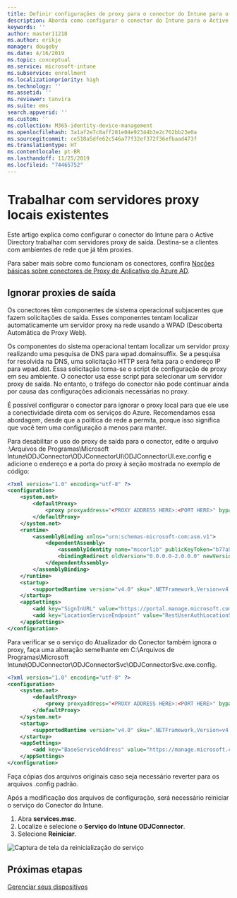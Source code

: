```yaml
---
title: Definir configurações de proxy para o conector do Intune para o Active Directory
description: Aborda como configurar o conector do Intune para o Active Directory trabalhar com os servidores proxy locais existentes.
keywords: ''
author: master11218
ms.author: erikje
manager: dougeby
ms.date: 4/16/2019
ms.topic: conceptual
ms.service: microsoft-intune
ms.subservice: enrollment
ms.localizationpriority: high
ms.technology: ''
ms.assetid: ''
ms.reviewer: tanvira
ms.suite: ems
search.appverid: ''
ms.custom: ''
ms.collection: M365-identity-device-management
ms.openlocfilehash: 3a1af2e7c8aff281e04e92344b3e2c762bb23e0a
ms.sourcegitcommit: ce518a5dfe62c546a77f32ef372f36efbaad473f
ms.translationtype: HT
ms.contentlocale: pt-BR
ms.lasthandoff: 11/25/2019
ms.locfileid: "74465752"
---
```

# <a name="work-with-existing-on-premises-proxy-servers"></a>Trabalhar com servidores proxy locais existentes

Este artigo explica como configurar o conector do Intune para o Active Directory trabalhar com servidores proxy de saída. Destina-se a clientes com ambientes de rede que já têm proxies.

Para saber mais sobre como funcionam os conectores, confira [Noções básicas sobre conectores de Proxy de Aplicativo do Azure AD](https://docs.microsoft.com/azure/active-directory/manage-apps/application-proxy-connectors).

## <a name="bypass-outbound-proxies"></a>Ignorar proxies de saída

Os conectores têm componentes de sistema operacional subjacentes que fazem solicitações de saída. Esses componentes tentam localizar automaticamente um servidor proxy na rede usando a WPAD (Descoberta Automática de Proxy Web).

Os componentes do sistema operacional tentam localizar um servidor proxy realizando uma pesquisa de DNS para wpad.domainsuffix. Se a pesquisa for resolvida na DNS, uma solicitação HTTP será feita para o endereço IP para wpad.dat. Essa solicitação torna-se o script de configuração de proxy em seu ambiente. O conector usa esse script para selecionar um servidor proxy de saída. No entanto, o tráfego do conector não pode continuar ainda por causa das configurações adicionais necessárias no proxy.

É possível configurar o conector para ignorar o proxy local para que ele use a conectividade direta com os serviços do Azure. Recomendamos essa abordagem, desde que a política de rede a permita, porque isso significa que você tem uma configuração a menos para manter.

Para desabilitar o uso do proxy de saída para o conector, edite o arquivo :\Arquivos de Programas\Microsoft Intune\ODJConnector\ODJConnectorUI\ODJConnectorUI.exe.config e adicione o endereço e a porta do proxy à seção mostrada no exemplo de código:

```xml
<?xml version="1.0" encoding="utf-8" ?>
<configuration>
    <system.net>  
        <defaultProxy>   
            <proxy proxyaddress="<PROXY ADDRESS HERE>:<PORT HERE>" bypassonlocal="True" usesystemdefault="True"/>   
        </defaultProxy>  
    </system.net>
    <runtime>
        <assemblyBinding xmlns="urn:schemas-microsoft-com:asm.v1">
            <dependentAssembly>
                <assemblyIdentity name="mscorlib" publicKeyToken="b77a5c561934e089" culture="neutral"/>
                <bindingRedirect oldVersion="0.0.0.0-2.0.0.0" newVersion="4.6.0.0" />
            </dependentAssembly>
        </assemblyBinding>
    </runtime>
    <startup> 
        <supportedRuntime version="v4.0" sku=".NETFramework,Version=v4.6" />
    </startup>
    <appSettings>
        <add key="SignInURL" value="https://portal.manage.microsoft.com/Home/ClientLogon"/>
        <add key="LocationServiceEndpoint" value="RestUserAuthLocationService/RestUserAuthLocationService/ServiceAddresses"/>
    </appSettings>
</configuration>
```

Para verificar se o serviço do Atualizador do Conector também ignora o proxy, faça uma alteração semelhante em C:\Arquivos de Programas\Microsoft Intune\ODJConnector\ODJConnectorSvc\ODJConnectorSvc.exe.config.

```xml
<?xml version="1.0" encoding="utf-8" ?>
<configuration>
    <system.net>  
        <defaultProxy>   
            <proxy proxyaddress="<PROXY ADDRESS HERE>:<PORT HERE>" bypassonlocal="True" usesystemdefault="True"/>   
        </defaultProxy>  
    </system.net>
    <startup>
        <supportedRuntime version="v4.0" sku=".NETFramework,Version=v4.6" />
    </startup>
    <appSettings>
        <add key="BaseServiceAddress" value="https://manage.microsoft.com/" />
    </appSettings>
</configuration>
```

Faça cópias dos arquivos originais caso seja necessário reverter para os arquivos .config padrão.

Após a modificação dos arquivos de configuração, será necessário reiniciar o serviço do Conector do Intune. 

1. Abra **services.msc**.
2. Localize e selecione o **Serviço do Intune ODJConnector**.
3. Selecione **Reiniciar**.

![Captura de tela da reinicialização do serviço](./media/autopilot-hybrid-connector-proxy/service-restart.png)


## <a name="next-steps"></a>Próximas etapas

[Gerenciar seus dispositivos](../remote-actions/device-management.md)
